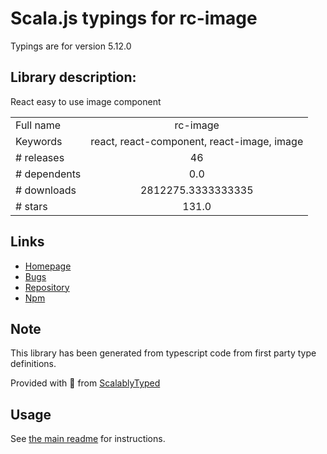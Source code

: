 
# Scala.js typings for rc-image

Typings are for version 5.12.0

## Library description:
React easy to use image component

|                    |                 |
| ------------------ | :-------------: |
| Full name          | rc-image |
| Keywords           | react, react-component, react-image, image |
| # releases         | 46 |
| # dependents       | 0.0 |
| # downloads        | 2812275.3333333335 |
| # stars            | 131.0 |

## Links
- [Homepage](http://github.com/react-component/image)
- [Bugs](http://github.com/react-component/image/issues)
- [Repository](https://github.com/react-component/image)
- [Npm](https://www.npmjs.com/package/rc-image)
    


## Note
This library has been generated from typescript code from first party type definitions.

Provided with :purple_heart: from [ScalablyTyped](https://github.com/oyvindberg/ScalablyTyped)

## Usage
See [the main readme](../../readme.md) for instructions.


